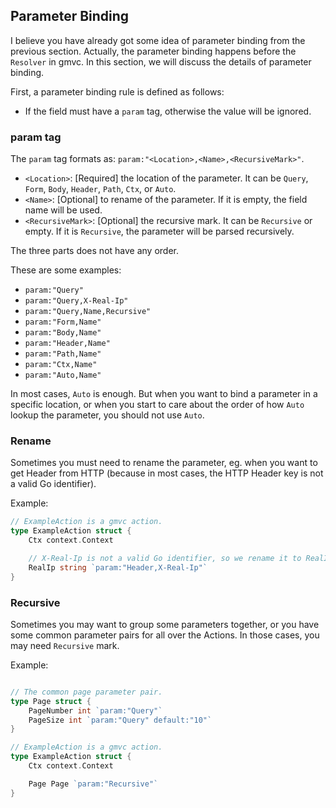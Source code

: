 ## Parameter Binding

I believe you have already got some idea of parameter binding from the previous section. Actually, the parameter binding happens before the `Resolver` in gmvc. In this section, we will discuss the details of parameter binding.

First, a parameter binding rule is defined as follows:

- If the field must have a `param` tag, otherwise the value will be ignored.

### param tag

The `param` tag formats as: `param:"<Location>,<Name>,<RecursiveMark>"`.

- `<Location>`: [Required] the location of the parameter. It can be `Query`, `Form`, `Body`, `Header`, `Path`, `Ctx`, or `Auto`.
- `<Name>`: [Optional] to rename of the parameter. If it is empty, the field name will be used.
- `<RecursiveMark>`: [Optional] the recursive mark. It can be `Recursive` or empty. If it is `Recursive`, the parameter will be parsed recursively.

The three parts does not have any order.

These are some examples:

- `param:"Query"`
- `param:"Query,X-Real-Ip"`
- `param:"Query,Name,Recursive"`
- `param:"Form,Name"`
- `param:"Body,Name"`
- `param:"Header,Name"`
- `param:"Path,Name"`
- `param:"Ctx,Name"`
- `param:"Auto,Name"`

In most cases, `Auto` is enough. But when you want to bind a parameter in a specific location, or when you start to care about the order of how `Auto` lookup the parameter, you should not use `Auto`.

### Rename

Sometimes you must need to rename the parameter, eg. when you want to get Header from HTTP (because in most cases, the HTTP Header key is not a valid Go identifier).

Example:

```go
// ExampleAction is a gmvc action.
type ExampleAction struct {
	Ctx context.Context

    // X-Real-Ip is not a valid Go identifier, so we rename it to RealIp.
	RealIp string `param:"Header,X-Real-Ip"`
}
```

### Recursive

Sometimes you may want to group some parameters together, or you have some common parameter pairs for all over the Actions. In those cases, you may need `Recursive` mark.

Example:

```go

// The common page parameter pair.
type Page struct {
    PageNumber int `param:"Query"`
    PageSize int `param:"Query" default:"10"`
}

// ExampleAction is a gmvc action.
type ExampleAction struct {
	Ctx context.Context

    Page Page `param:"Recursive"`
}
```